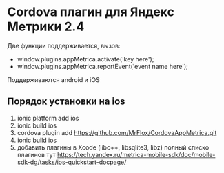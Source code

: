 Cordova плагин для Яндекс Метрики 2.4
===========


Две функции поддерживается, вызов:
- window.plugins.appMetrica.activate('key here');
- window.plugins.appMetrica.reportEvent('event name here');

Поддерживаются android и iOS

Порядок установки на ios
-----------
1. ionic platform add ios
2. ionic build ios
3. cordova plugin add https://github.com/MrFlox/CordovaAppMetrica.git
4. ionic build ios
5. добавить плагины в Xcode  (libc++, libsqlite3, libz)
полный списко плагинов тут https://tech.yandex.ru/metrica-mobile-sdk/doc/mobile-sdk-dg/tasks/ios-quickstart-docpage/
